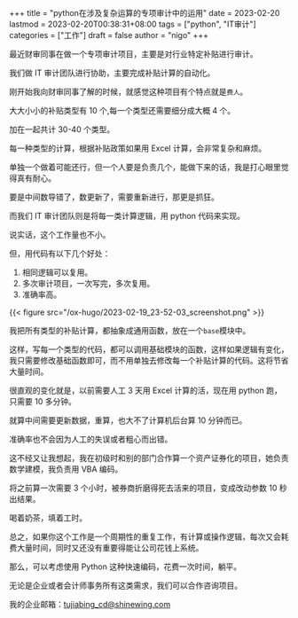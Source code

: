 +++
title = "python在涉及复杂运算的专项审计中的运用"
date = 2023-02-20
lastmod = 2023-02-20T00:38:31+08:00
tags = ["python", "IT审计"]
categories = ["工作"]
draft = false
author = "nigo"
+++

最近财审同事在做一个专项审计项目，主要是对行业特定补贴进行审计。

我们做 IT 审计团队进行协助，主要完成补贴计算的自动化。

刚开始我向财审同事了解的时候，就感觉这种项目有个特点就是`费人`。

大大小小的补贴类型有 10 个,每一个类型还需要细分成大概 4 个。

加在一起共计 30-40 个类型。

每一种类型的计算，根据补贴政策如果用 Excel 计算，会非常复杂和麻烦。

单独一个做着可能还行，但一个人要是负责几个，能做下来的话，我是打心眼里觉得真有耐心。

要是中间数导错了，数更新了，需要重新进行，那更是抓狂。

而我们 IT 审计团队则是将每一类计算逻辑，用 python 代码来实现。

说实话，这个工作量也不小。

但，用代码有以下几个好处：

1.  相同逻辑可以复用。
2.  多次审计项目，一次写完，多次复用。
3.  准确率高。

{{< figure src="/ox-hugo/2023-02-19_23-52-03_screenshot.png" >}}

我把所有类型的补贴计算，都抽象成通用函数，放在一个`base`模块中。

这样，写每一个类型的代码，都可以调用基础模块的函数，这样如果逻辑有变化，我只需要修改基础函数即可，而不用单独去修改每一个补贴计算的代码。这将节省大量时间。

很直观的变化就是，以前需要人工 3 天用 Excel 计算的活，现在用 python 跑，只需要 10 多分钟。

就算中间需要更新数据，重算，也大不了计算机后台算 10 分钟而已。

准确率也不会因为人工的失误或者粗心而出错。

这不经又让我想起，我在初级时和别的部门合作算一个资产证券化的项目，她负责数学建模，我负责用 VBA 编码。

将之前算一次需要 3 个小时，被券商折磨得死去活来的项目，变成改动参数 10 秒出结果。

喝着奶茶，填着工时。

总之，如果你这个工作是一个周期性的重复工作，有计算或操作逻辑，每次又会耗费大量时间，同时又还没有重要得能让公司花钱上系统。

那么，可以考虑使用 Python 这种快速编码，花费一次时间，躺平。

无论是企业或者会计师事务所有这类需求，我们可以合作咨询项目。

我的企业邮箱：tujiabing_cd@shinewing.com
